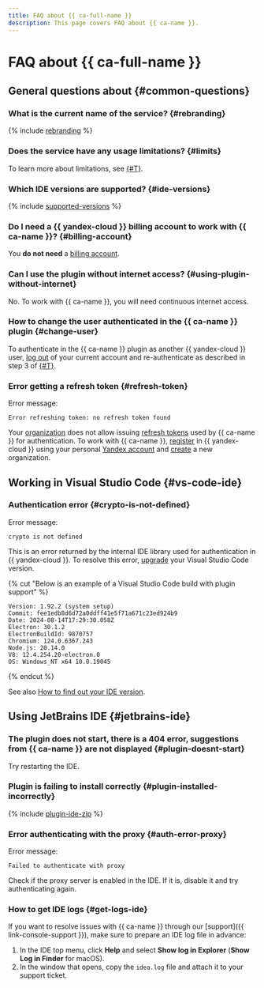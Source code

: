 ```yaml
---
title: FAQ about {{ ca-full-name }}
description: This page covers FAQ about {{ ca-name }}.
---
```


# FAQ about {{ ca-full-name }}

## General questions about {#common-questions}

### What is the current name of the service? {#rebranding}

{% include [rebranding](../_includes/code-assistant/rebranding.md) %}

### Does the service have any usage limitations? {#limits}

To learn more about limitations, see [{#T}](./concepts/limits.md).

### Which IDE versions are supported? {#ide-versions}

{% include [supported-versions](../_includes/code-assistant/supported-versions.md) %}

### Do I need a {{ yandex-cloud }} billing account to work with {{ ca-name }}? {#billing-account}

You **do not need** a [billing account](../billing/concepts/billing-account.md).

### Can I use the plugin without internet access? {#using-plugin-without-internet}

No. To work with {{ ca-name }}, you will need continuous internet access.

### How to change the user authenticated in the {{ ca-name }} plugin {#change-user}

To authenticate in the {{ ca-name }} plugin as another {{ yandex-cloud }} user, [log out](./index.md#logout) of your current account and re-authenticate as described in step 3 of [{#T}](./index.md#install-plugin).

### Error getting a refresh token {#refresh-token}

Error message:

```text
Error refreshing token: no refresh token found
```




Your [organization](../overview/roles-and-resources.md) does not allow issuing [refresh tokens](../iam/api-ref/RefreshToken/) used by {{ ca-name }} for authentication. To work with {{ ca-name }}, [register](../getting-started/) in {{ yandex-cloud }} using your personal [Yandex account](../iam/concepts/users/accounts.md#passport) and [create](../organization/operations/enable-org.md) a new organization.


## Working in Visual Studio Code {#vs-code-ide}

### Authentication error {#crypto-is-not-defined}

Error message:

```text
crypto is not defined
```

This is an error returned by the internal IDE library used for authentication in {{ yandex-cloud }}. To resolve this error, [upgrade](https://code.visualstudio.com/docs/setup/setup-overview#_update-cadence) your Visual Studio Code version.

{% cut "Below is an example of a Visual Studio Code build with plugin support" %}

```text
Version: 1.92.2 (system setup)
Commit: fee1edb8d6d72a0ddff41e5f71a671c23ed924b9
Date: 2024-08-14T17:29:30.058Z
Electron: 30.1.2
ElectronBuildId: 9870757
Chromium: 124.0.6367.243
Node.js: 20.14.0
V8: 12.4.254.20-electron.0
OS: Windows_NT x64 10.0.19045
```

{% endcut %}

See also [How to find out your IDE version](https://code.visualstudio.com/docs/setup/setup-overview#_how-do-i-know-which-version-im-running).

## Using JetBrains IDE {#jetbrains-ide}

### The plugin does not start, there is a 404 error, suggestions from {{ ca-name }} are not displayed {#plugin-doesnt-start}

Try restarting the IDE.

### Plugin is failing to install correctly {#plugin-installed-incorrectly}

{% include [plugin-ide-zip](../_includes/code-assistant/plugin-ide-zip.md) %}

### Error authenticating with the proxy {#auth-error-proxy}

Error message:

```text
Failed to authenticate with proxy
```

Check if the proxy server is enabled in the IDE. If it is, disable it and try authenticating again.

### How to get IDE logs {#get-logs-ide}

If you want to resolve issues with {{ ca-name }} through our [support]({{ link-console-support }}), make sure to prepare an IDE log file in advance:

1. In the IDE top menu, click **Help** and select **Show log in Explorer** (**Show Log in Finder** for macOS).
1. In the window that opens, copy the `idea.log` file and attach it to your support ticket.